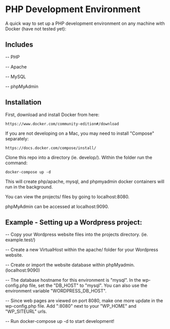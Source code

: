 # PHP Development Environment

A quick way to set up a PHP development environment on any machine with Docker (have not tested yet):

## Includes

-- PHP

-- Apache

-- MySQL

-- phpMyAdmin

## Installation

First, download and install Docker from here:
```
https://www.docker.com/community-edition#/download
```

If you are not developing on a Mac, you may need to install "Compose" separately:
```
https://docs.docker.com/compose/install/
```

Clone this repo into a directory (ie. develop/).  Within the folder run the command:
```
docker-compose up -d
```

This will create php/apache, mysql, and phpmyadmin docker containers will run in the background.

You can view the projects/ files by going to localhost:8080.

phpMyAdmin can be accessed at localhost:9090.

## Example - Setting up a Wordpress project:

-- Copy your Wordpress website files into the projects directory.  (ie. example.test/)

-- Create a new VirtualHost within the apache/ folder for your Wordpress website.

-- Create or import the website database within phpMyadmin.  (localhost:9090)

-- The database hostname for this environment is "mysql".  In the wp-config.php file, set the "DB_HOST" to "mysql".  You can also use the environment variable "WORDPRESS_DB_HOST".

-- Since web pages are viewed on port 8080, make one more update in the wp-config.php file. Add ":8080" next to your "WP_HOME" and "WP_SITEURL" urls.

-- Run docker-compose up -d to start development!
